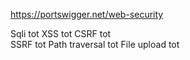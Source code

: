 https://portswigger.net/web-security

Sqli tot
    XSS tot 
    CSRF tot   
    SSRF tot
    Path traversal tot
    File upload tot